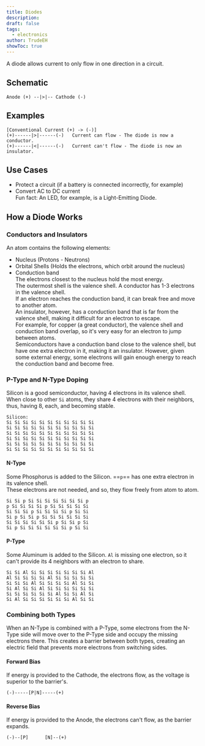 ```yaml
---
title: Diodes
description: 
draft: false
tags:
  - electronics
author: TrudeEH
showToc: true
---
```




A diode allows current to only flow in one direction in a circuit.

## Schematic

```Plain
Anode (+) --|>|-- Cathode (-)
```

## Examples

```Plain
[Conventional Current (+) -> (-)]
(+)------|>|------(-)   Current can flow - The diode is now a conductor.
(+)------|<|------(-)   Current can't flow - The diode is now an insulator.
```

## Use Cases

- Protect a circuit (if a battery is connected incorrectly, for example)
- Convert AC to DC current  
Fun fact: An LED, for example, is a Light-Emitting Diode.

## How a Diode Works

### Conductors and Insulators

An atom contains the following elements:
- Nucleus (Protons - Neutrons)
- Orbital Shells (Holds the electrons, which orbit around the nucleus)
- Conduction band  
The electrons closest to the nucleus hold the most energy.  
The outermost shell is the valence shell. A conductor has 1-3 electrons in the valence shell.  
If an electron reaches the conduction band, it can break free and move to another atom.  
An insulator, however, has a conduction band that is far from the valence shell, making it difficult for an electron to escape.  
For example, for copper (a great conductor), the valence shell and conduction band overlap, so it's very easy for an electron to jump between atoms.  
Semiconductors have a conduction band close to the valence shell, but have one extra electron in it, making it an insulator. However, given some external energy, some electrons will gain enough energy to reach the conduction band and become free.

### P-Type and N-Type Doping

Silicon is a good semiconductor, having 4 electrons in its valence shell. When close to other `Si` atoms, they share 4 electrons with their neighbors, thus, having 8, each, and becoming stable.

```Plain
Silicon:
Si Si Si Si Si Si Si Si Si Si Si
Si Si Si Si Si Si Si Si Si Si Si
Si Si Si Si Si Si Si Si Si Si Si
Si Si Si Si Si Si Si Si Si Si Si
Si Si Si Si Si Si Si Si Si Si Si
Si Si Si Si Si Si Si Si Si Si Si
```

#### N-Type

Some Phosphorus is added to the Silicon. ==`p`== has one extra electron in its valence shell.  
These electrons are not needed, and so, they flow freely from atom to atom.  

```Plain
Si Si p Si Si Si Si Si Si Si p
p Si Si Si Si p Si Si Si Si Si
Si Si Si p Si Si Si Si p Si Si
Si p Si Si p Si Si Si Si Si Si
Si Si Si Si Si Si p Si Si p Si
Si p Si Si Si Si Si Si p Si Si
```

#### P-Type

Some Aluminum is added to the Silicon. `Al` is missing one electron, so it can't provide its 4 neighbors with an electron to share.

```Plain
Si Si Al Si Si Si Si Si Si Si Al
Al Si Si Si Si Al Si Si Si Si Si
Si Si Si Al Si Si Si Si Al Si Si
Si Al Si Si Al Si Si Si Si Si Si
Si Si Si Si Si Si Al Si Si Al Si
Si Al Si Si Si Si Si Si Al Si Si
```

### Combining both Types

When an N-Type is combined with a P-Type, some electrons from the N-Type side will move over to the P-Type side and occupy the missing electrons there. This creates a barrier between both types, creating an electric field that prevents more electrons from switching sides.

#### Forward Bias

If energy is provided to the Cathode, the electrons flow, as the voltage is superior to the barrier's.

```Plain
(-)-----[P|N]-----(+)
```

#### Reverse Bias

If energy is provided to the Anode, the electrons can't flow, as the barrier expands.

```Plain
(-)--[P]      [N]--(+)
```

